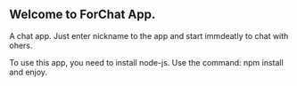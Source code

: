 ## Welcome to ForChat App.

A chat app. Just enter nickname to the app and start immdeatly to chat with ohers.



To use this app, you need to install node-js. Use the command: npm install and enjoy.
